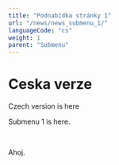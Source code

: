 ```yaml
---
title: "Podnabídka stránky 1"
url: "/news/news_submenu_1/"
languageCode: "cs"
weight: 1
parent: "Submenu"
---
```

# Ceska verze

Czech version is here

Submenu 1 is here.

<br>

Ahoj.